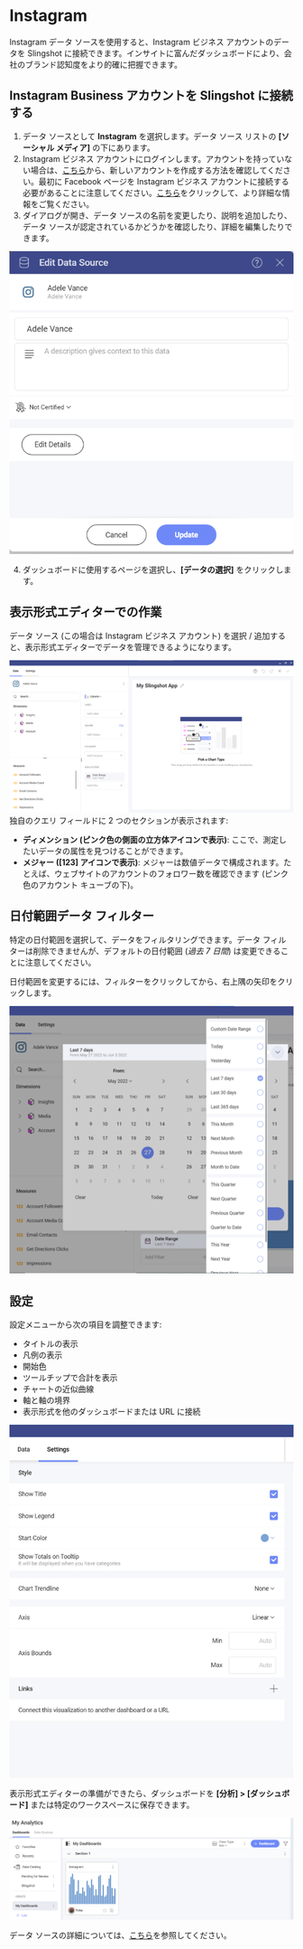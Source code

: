 # Instagram

Instagram データ ソースを使用すると、Instagram ビジネス アカウントのデータを Slingshot に接続できます。インサイトに富んだダッシュボードにより、会社のブランド認知度をより的確に把握できます。

## Instagram Business アカウントを Slingshot に接続する

1.	データ ソースとして **Instagram** を選択します。データ ソース リストの **[ソーシャル メディア]** の下にあります。
2.	Instagram ビジネス アカウントにログインします。アカウントを持っていない場合は、[こちら](https://business.instagram.com/getting-started)から、新しいアカウントを作成する方法を確認してください。最初に Facebook ページを Instagram ビジネス アカウントに接続する必要があることに注意してください。[こちら](https://help.instagram.com/399237934150902)をクリックして、より詳細な情報をご覧ください。
3.	ダイアログが開き、データ ソースの名前を変更したり、説明を追加したり、データ ソースが認定されているかどうかを確認したり、詳細を編集したりできます。

<img src="./images/instagram-edit-data-source.png" alt="Edit data source dialog" class="responsive-img"/>

4. ダッシュボードに使用するページを選択し、**[データの選択]** をクリックします。

## 表示形式エディターでの作業

データ ソース (この場合は Instagram ビジネス アカウント) を選択 / 追加すると、表示形式エディターでデータを管理できるようになります。

<img src="./images/instagram-visualization-editor.png" alt="Instagram visualization editor" class="responsive-img"/>
独自のクエリ フィールドに 2 つのセクションが表示されます:

- **ディメンション (ピンク色の側面の立方体アイコンで表示)**: ここで、測定したいデータの属性を見つけることができます。
- **メジャー ([123] アイコンで表示)**: メジャーは数値データで構成されます。たとえば、ウェブサイトのアカウントのフォロワー数を確認できます (ピンク色のアカウント キューブの下)。

## 日付範囲データ フィルター

特定の日付範囲を選択して、データをフィルタリングできます。データ フィルターは削除できませんが、デフォルトの日付範囲 (*過去 7 日間*) は変更できることに注意してください。

日付範囲を変更するには、フィルターをクリックしてから、右上隅の矢印をクリックします。

<img src="./images/instagram-date-range.png" alt="Instagram date range options" class="responsive-img"/>

## 設定

設定メニューから次の項目を調整できます:
- タイトルの表示
- 凡例の表示
- 開始色
- ツールチップで合計を表示
- チャートの近似曲線
- 軸と軸の境界
- 表示形式を他のダッシュボードまたは URL に接続

<img src="./images/instagram-settings-options.png" alt="Options in the instagram settings" class="responsive-img"/>

表示形式エディターの準備ができたら、ダッシュボードを **[分析] > [ダッシュボード]** または特定のワークスペースに保存できます。 

<img src="./images/instagram-dashboards.png" alt="Dashboard section with an instagram dashboard" class="responsive-img"/>

データ ソースの詳細については、[こちら](https://www.slingshotapp.io/jp/help/docs/analytics/datasources/overview)を参照してください。 